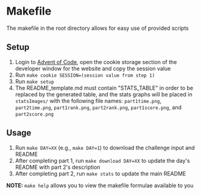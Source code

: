 # Makefile
The makefile in the root directory allows for easy use of provided scripts

## Setup
1. Login to [Advent of Code](https://adventofcode.com), open the cookie storage section of the developer window for the website and copy the session value
1. Run `make cookie SESSION=(session value from step 1)`
1. Run `make setup`
1. The README_template.md must contain "STATS_TABLE" in order to be replaced by the generated table, and the stats graphs will be placed in `statsImages/` with the following file names: `part1time.png`, `part2time.png`, `part1rank.png`, `part2rank.png`, `part1score.png`, and `part2score.png`

## Usage
1. Run `make DAY=XX` (e.g., `make DAY=1`) to download the challenge input and README
1. After completing part 1, run `make download DAY=XX` to update the day's README with part 2's description
3. After completing part 2, run `make stats` to update the main README

**NOTE:** `make help` allows you to view the makefile formulae available to you
